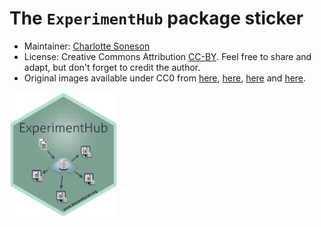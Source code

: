 # The `ExperimentHub` package sticker

* Maintainer: [Charlotte Soneson](https://github.com/csoneson/)
* License: Creative Commons Attribution [CC-BY](https://creativecommons.org/licenses/by/2.0/). Feel free to share and adapt, but don't forget to credit the author.
* Original images available under CC0 from [here](https://publicdomainvectors.org/en/free-clipart/Computer-flat-monitor-symbol-vector-illustration/13259.html), [here](https://pixabay.com/en/sheet-document-paper-letter-text-1292828/), [here](https://www.goodfreephotos.com/vector-images/database-symbol-vector-clipart.png.php) and [here](http://www.publicdomainfiles.com/show_file.php?id=13527842413455).

<img src=ExperimentHub.png height="200">

